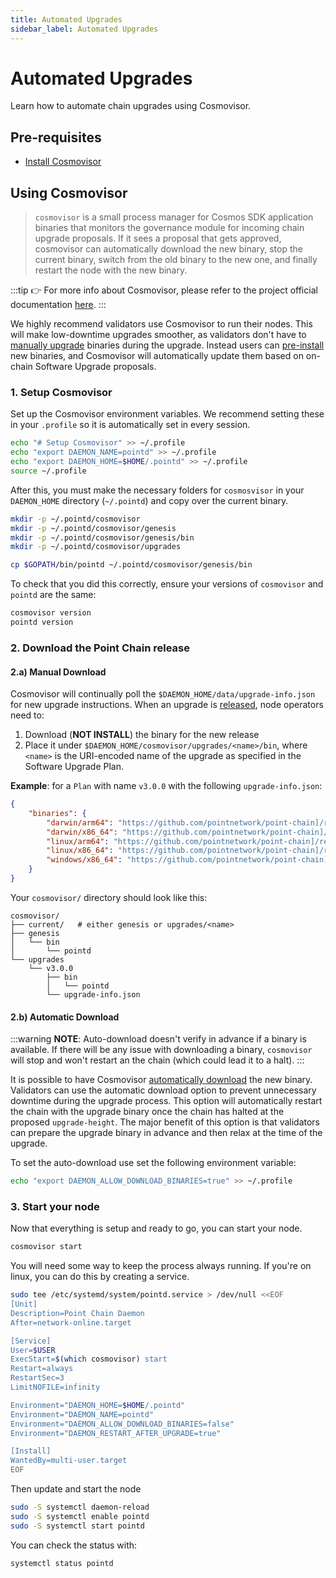 ```yaml
---
title: Automated Upgrades
sidebar_label: Automated Upgrades
---
```


# Automated Upgrades

Learn how to automate chain upgrades using Cosmovisor.

## Pre-requisites

- [Install Cosmovisor](https://docs.cosmos.network/main/run-node/cosmovisor.html#installation)

## Using Cosmovisor

> `cosmovisor` is a small process manager for Cosmos SDK application binaries that monitors the governance module for incoming chain upgrade proposals. If it sees a proposal that gets approved, cosmovisor can automatically download the new binary, stop the current binary, switch from the old binary to the new one, and finally restart the node with the new binary.

:::tip
👉 For more info about Cosmovisor, please refer to the project official documentation [here](https://docs.cosmos.network/main/run-node/cosmovisor.html).
:::

We highly recommend validators use Cosmovisor to run their nodes. This will make low-downtime upgrades smoother, as validators don't have to [manually upgrade](./manual.md) binaries during the upgrade. Instead users can [pre-install](#manual-download) new binaries, and Cosmovisor will automatically update them based on on-chain Software Upgrade proposals.

### 1. Setup Cosmovisor

Set up the Cosmovisor environment variables. We recommend setting these in your `.profile` so it is automatically set in every session.

```bash
echo "# Setup Cosmovisor" >> ~/.profile
echo "export DAEMON_NAME=pointd" >> ~/.profile
echo "export DAEMON_HOME=$HOME/.pointd" >> ~/.profile
source ~/.profile
```

After this, you must make the necessary folders for `cosmosvisor` in your `DAEMON_HOME` directory (`~/.pointd`) and copy over the current binary.

```bash
mkdir -p ~/.pointd/cosmovisor
mkdir -p ~/.pointd/cosmovisor/genesis
mkdir -p ~/.pointd/cosmovisor/genesis/bin
mkdir -p ~/.pointd/cosmovisor/upgrades

cp $GOPATH/bin/pointd ~/.pointd/cosmovisor/genesis/bin
```

To check that you did this correctly, ensure your versions of `cosmovisor` and `pointd` are the same:

```bash
cosmovisor version
pointd version
```

### 2. Download the Point Chain release

#### 2.a) Manual Download

Cosmovisor will continually poll the `$DAEMON_HOME/data/upgrade-info.json` for new upgrade instructions. When an upgrade is [released](https://github.com/pointnetwork/point-chain/releases), node operators need to:

1. Download (**NOT INSTALL**) the binary for the new release
2. Place it under `$DAEMON_HOME/cosmovisor/upgrades/<name>/bin`, where `<name>` is the URI-encoded name of the upgrade as specified in the Software Upgrade Plan.

**Example**: for a `Plan` with name `v3.0.0` with the following `upgrade-info.json`:

```json
{
    "binaries": {
        "darwin/arm64": "https://github.com/pointnetwork/point-chain]/releases/download/v3.0.0/point-chain_3.0.0_Darwin_arm64.tar.gz",
        "darwin/x86_64": "https://github.com/pointnetwork/point-chain]/releases/download/v3.0.0/point-chain_3.0.0_Darwin_x86_64.tar.gz",
        "linux/arm64": "https://github.com/pointnetwork/point-chain]/releases/download/v3.0.0/point-chain_3.0.0_Linux_arm64.tar.gz",
        "linux/x86_64": "https://github.com/pointnetwork/point-chain]/releases/download/v3.0.0/point-chain_3.0.0_Linux_x86_64.tar.gz",
        "windows/x86_64": "https://github.com/pointnetwork/point-chain]/releases/download/v3.0.0/point_chain_3.0.0_Windows_x86_64.zip"
    }
}
```

Your `cosmovisor/` directory should look like this:

```shell
cosmovisor/
├── current/   # either genesis or upgrades/<name>
├── genesis
│   └── bin
│       └── pointd
└── upgrades
    └── v3.0.0
        ├── bin
        │   └── pointd
        └── upgrade-info.json
```

#### 2.b) Automatic Download

:::warning
**NOTE**: Auto-download doesn't verify in advance if a binary is available. If there will be any issue with downloading a binary, `cosmovisor` will stop and won't restart an the chain (which could lead it to a halt).
:::

It is possible to have Cosmovisor [automatically download](https://docs.cosmos.network/main/run-node/cosmovisor.html#auto-download) the new binary. Validators can use the automatic download option to prevent unnecessary downtime during the upgrade process. This option will automatically restart the chain with the upgrade binary once the chain has halted at the proposed `upgrade-height`. The major benefit of this option is that validators can prepare the upgrade binary in advance and then relax at the time of the upgrade.

To set the auto-download use set the following environment variable:

```bash
echo "export DAEMON_ALLOW_DOWNLOAD_BINARIES=true" >> ~/.profile
```

### 3. Start your node

Now that everything is setup and ready to go, you can start your node.

```bash
cosmovisor start
```

You will need some way to keep the process always running. If you're on linux, you can do this by creating a service.

```bash
sudo tee /etc/systemd/system/pointd.service > /dev/null <<EOF
[Unit]
Description=Point Chain Daemon
After=network-online.target

[Service]
User=$USER
ExecStart=$(which cosmovisor) start
Restart=always
RestartSec=3
LimitNOFILE=infinity

Environment="DAEMON_HOME=$HOME/.pointd"
Environment="DAEMON_NAME=pointd"
Environment="DAEMON_ALLOW_DOWNLOAD_BINARIES=false"
Environment="DAEMON_RESTART_AFTER_UPGRADE=true"

[Install]
WantedBy=multi-user.target
EOF
```

Then update and start the node

```bash
sudo -S systemctl daemon-reload
sudo -S systemctl enable pointd
sudo -S systemctl start pointd
```

You can check the status with:

```bash
systemctl status pointd
```
